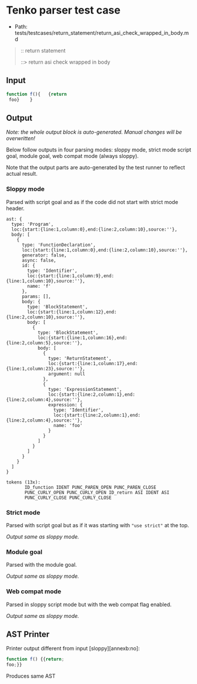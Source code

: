 # Tenko parser test case

- Path: tests/testcases/return_statement/return_asi_check_wrapped_in_body.md

> :: return statement
>
> ::> return asi check wrapped in body

## Input

`````js
function f(){   {return 
 foo}    }
`````

## Output

_Note: the whole output block is auto-generated. Manual changes will be overwritten!_

Below follow outputs in four parsing modes: sloppy mode, strict mode script goal, module goal, web compat mode (always sloppy).

Note that the output parts are auto-generated by the test runner to reflect actual result.

### Sloppy mode

Parsed with script goal and as if the code did not start with strict mode header.

`````
ast: {
  type: 'Program',
  loc:{start:{line:1,column:0},end:{line:2,column:10},source:''},
  body: [
    {
      type: 'FunctionDeclaration',
      loc:{start:{line:1,column:0},end:{line:2,column:10},source:''},
      generator: false,
      async: false,
      id: {
        type: 'Identifier',
        loc:{start:{line:1,column:9},end:{line:1,column:10},source:''},
        name: 'f'
      },
      params: [],
      body: {
        type: 'BlockStatement',
        loc:{start:{line:1,column:12},end:{line:2,column:10},source:''},
        body: [
          {
            type: 'BlockStatement',
            loc:{start:{line:1,column:16},end:{line:2,column:5},source:''},
            body: [
              {
                type: 'ReturnStatement',
                loc:{start:{line:1,column:17},end:{line:1,column:23},source:''},
                argument: null
              },
              {
                type: 'ExpressionStatement',
                loc:{start:{line:2,column:1},end:{line:2,column:4},source:''},
                expression: {
                  type: 'Identifier',
                  loc:{start:{line:2,column:1},end:{line:2,column:4},source:''},
                  name: 'foo'
                }
              }
            ]
          }
        ]
      }
    }
  ]
}

tokens (13x):
       ID_function IDENT PUNC_PAREN_OPEN PUNC_PAREN_CLOSE
       PUNC_CURLY_OPEN PUNC_CURLY_OPEN ID_return ASI IDENT ASI
       PUNC_CURLY_CLOSE PUNC_CURLY_CLOSE
`````

### Strict mode

Parsed with script goal but as if it was starting with `"use strict"` at the top.

_Output same as sloppy mode._

### Module goal

Parsed with the module goal.

_Output same as sloppy mode._

### Web compat mode

Parsed in sloppy script mode but with the web compat flag enabled.

_Output same as sloppy mode._

## AST Printer

Printer output different from input [sloppy][annexb:no]:

````js
function f() {{return;
foo;}}
````

Produces same AST

